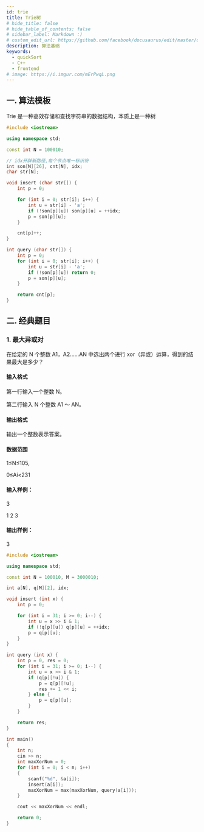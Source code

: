 ```yaml
---
id: trie
title: Trie树
# hide_title: false
# hide_table_of_contents: false
# sidebar_label: Markdown :)
# custom_edit_url: https://github.com/facebook/docusaurus/edit/master/docs/api-doc-markdown.md
description: 算法基础
keywords:
  - quickSort
  - C++
  - frontend
# image: https://i.imgur.com/mErPwqL.png
---
```


## 一. 算法模板

Trie 是一种高效存储和查找字符串的数据结构，本质上是一种树

```cpp
#include <iostream>

using namespace std;

const int N = 100010;

// idx开辟新路径,每个节点唯一标识符
int son[N][26], cnt[N], idx;
char str[N];

void insert (char str[]) {
    int p = 0;

    for (int i = 0; str[i]; i++) {
        int u = str[i] - 'a';
        if (!son[p][u]) son[p][u] = ++idx;
        p = son[p][u];
    }

    cnt[p]++;
}

int query (char str[]) {
    int p = 0;
    for (int i = 0; str[i]; i++) {
        int u = str[i] - 'a';
        if (!son[p][u]) return 0;
        p = son[p][u];
    }

    return cnt[p];
}
```

## 二. 经典题目

### 1. 最大异或对

在给定的 N 个整数 A1，A2……AN 中选出两个进行 xor（异或）运算，得到的结果最大是多少？

#### 输入格式

第一行输入一个整数 N。

第二行输入 N 个整数 A1 ～ AN。

#### 输出格式

输出一个整数表示答案。

#### 数据范围

1≤N≤105,

0≤Ai<231

#### 输入样例：

3

1 2 3

#### 输出样例：

3

```cpp
#include <iostream>

using namespace std;

const int N = 100010, M = 3000010;

int a[N], q[M][2], idx;

void insert (int x) {
    int p = 0;

    for (int i = 31; i >= 0; i--) {
        int u = x >> i & 1;
        if (!q[p][u]) q[p][u] = ++idx;
        p = q[p][u];
    }
}

int query (int x) {
    int p = 0, res = 0;
    for (int i = 31; i >= 0; i--) {
        int u = x >> i & 1;
        if (q[p][!u]) {
            p = q[p][!u];
            res += 1 << i;
        } else {
            p = q[p][u];
        }
    }

    return res;
}

int main()
{
    int n;
    cin >> n;
    int maxXorNum = 0;
    for (int i = 0; i < n; i++)
    {
        scanf("%d", &a[i]);
        insert(a[i]);
        maxXorNum = max(maxXorNum, query(a[i]));
    }

    cout << maxXorNum << endl;

    return 0;
}
```
